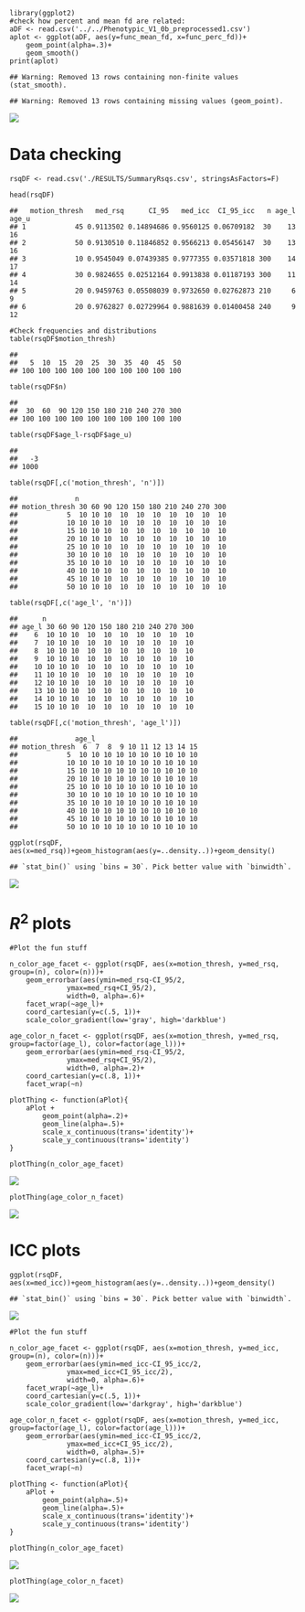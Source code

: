     library(ggplot2)
    #check how percent and mean fd are related:
    aDF <- read.csv('../../Phenotypic_V1_0b_preprocessed1.csv')
    aplot <- ggplot(aDF, aes(y=func_mean_fd, x=func_perc_fd))+
        geom_point(alpha=.3)+
        geom_smooth()
    print(aplot)

    ## Warning: Removed 13 rows containing non-finite values (stat_smooth).

    ## Warning: Removed 13 rows containing missing values (geom_point).

![](plot_rsq_rez_files/figure-markdown_strict/unnamed-chunk-1-1.png)<!-- -->

Data checking
=============

    rsqDF <- read.csv('./RESULTS/SummaryRsqs.csv', stringsAsFactors=F)

    head(rsqDF) 

    ##   motion_thresh   med_rsq      CI_95   med_icc  CI_95_icc   n age_l age_u
    ## 1            45 0.9113502 0.14894686 0.9560125 0.06709182  30    13    16
    ## 2            50 0.9130510 0.11846852 0.9566213 0.05456147  30    13    16
    ## 3            10 0.9545049 0.07439385 0.9777355 0.03571818 300    14    17
    ## 4            30 0.9824655 0.02512164 0.9913838 0.01187193 300    11    14
    ## 5            20 0.9459763 0.05508039 0.9732650 0.02762873 210     6     9
    ## 6            20 0.9762827 0.02729964 0.9881639 0.01400458 240     9    12

    #Check frequencies and distributions
    table(rsqDF$motion_thresh)

    ## 
    ##   5  10  15  20  25  30  35  40  45  50 
    ## 100 100 100 100 100 100 100 100 100 100

    table(rsqDF$n)

    ## 
    ##  30  60  90 120 150 180 210 240 270 300 
    ## 100 100 100 100 100 100 100 100 100 100

    table(rsqDF$age_l-rsqDF$age_u)

    ## 
    ##   -3 
    ## 1000

    table(rsqDF[,c('motion_thresh', 'n')])

    ##              n
    ## motion_thresh 30 60 90 120 150 180 210 240 270 300
    ##            5  10 10 10  10  10  10  10  10  10  10
    ##            10 10 10 10  10  10  10  10  10  10  10
    ##            15 10 10 10  10  10  10  10  10  10  10
    ##            20 10 10 10  10  10  10  10  10  10  10
    ##            25 10 10 10  10  10  10  10  10  10  10
    ##            30 10 10 10  10  10  10  10  10  10  10
    ##            35 10 10 10  10  10  10  10  10  10  10
    ##            40 10 10 10  10  10  10  10  10  10  10
    ##            45 10 10 10  10  10  10  10  10  10  10
    ##            50 10 10 10  10  10  10  10  10  10  10

    table(rsqDF[,c('age_l', 'n')])

    ##      n
    ## age_l 30 60 90 120 150 180 210 240 270 300
    ##    6  10 10 10  10  10  10  10  10  10  10
    ##    7  10 10 10  10  10  10  10  10  10  10
    ##    8  10 10 10  10  10  10  10  10  10  10
    ##    9  10 10 10  10  10  10  10  10  10  10
    ##    10 10 10 10  10  10  10  10  10  10  10
    ##    11 10 10 10  10  10  10  10  10  10  10
    ##    12 10 10 10  10  10  10  10  10  10  10
    ##    13 10 10 10  10  10  10  10  10  10  10
    ##    14 10 10 10  10  10  10  10  10  10  10
    ##    15 10 10 10  10  10  10  10  10  10  10

    table(rsqDF[,c('motion_thresh', 'age_l')])

    ##              age_l
    ## motion_thresh  6  7  8  9 10 11 12 13 14 15
    ##            5  10 10 10 10 10 10 10 10 10 10
    ##            10 10 10 10 10 10 10 10 10 10 10
    ##            15 10 10 10 10 10 10 10 10 10 10
    ##            20 10 10 10 10 10 10 10 10 10 10
    ##            25 10 10 10 10 10 10 10 10 10 10
    ##            30 10 10 10 10 10 10 10 10 10 10
    ##            35 10 10 10 10 10 10 10 10 10 10
    ##            40 10 10 10 10 10 10 10 10 10 10
    ##            45 10 10 10 10 10 10 10 10 10 10
    ##            50 10 10 10 10 10 10 10 10 10 10

    ggplot(rsqDF, aes(x=med_rsq))+geom_histogram(aes(y=..density..))+geom_density()

    ## `stat_bin()` using `bins = 30`. Pick better value with `binwidth`.

![](plot_rsq_rez_files/figure-markdown_strict/freq_check-1.png)<!-- -->

*R*<sup>2</sup> plots
=====================

    #Plot the fun stuff

    n_color_age_facet <- ggplot(rsqDF, aes(x=motion_thresh, y=med_rsq, group=(n), color=(n)))+
        geom_errorbar(aes(ymin=med_rsq-CI_95/2, 
                  ymax=med_rsq+CI_95/2), 
                  width=0, alpha=.6)+
        facet_wrap(~age_l)+
        coord_cartesian(y=c(.5, 1))+
        scale_color_gradient(low='gray', high='darkblue')

    age_color_n_facet <- ggplot(rsqDF, aes(x=motion_thresh, y=med_rsq, group=factor(age_l), color=factor(age_l)))+
        geom_errorbar(aes(ymin=med_rsq-CI_95/2, 
                  ymax=med_rsq+CI_95/2), 
                  width=0, alpha=.2)+
        coord_cartesian(y=c(.8, 1))+
        facet_wrap(~n)

    plotThing <- function(aPlot){
        aPlot + 
            geom_point(alpha=.2)+
            geom_line(alpha=.5)+
            scale_x_continuous(trans='identity')+
            scale_y_continuous(trans='identity')
    }

    plotThing(n_color_age_facet)

![](plot_rsq_rez_files/figure-markdown_strict/fun_plots-1.png)<!-- -->

    plotThing(age_color_n_facet)

![](plot_rsq_rez_files/figure-markdown_strict/fun_plots-2.png)<!-- -->

ICC plots
=========

    ggplot(rsqDF, aes(x=med_icc))+geom_histogram(aes(y=..density..))+geom_density()

    ## `stat_bin()` using `bins = 30`. Pick better value with `binwidth`.

![](plot_rsq_rez_files/figure-markdown_strict/unnamed-chunk-2-1.png)<!-- -->

    #Plot the fun stuff

    n_color_age_facet <- ggplot(rsqDF, aes(x=motion_thresh, y=med_icc, group=(n), color=(n)))+
        geom_errorbar(aes(ymin=med_icc-CI_95_icc/2, 
                  ymax=med_icc+CI_95_icc/2), 
                  width=0, alpha=.6)+
        facet_wrap(~age_l)+
        coord_cartesian(y=c(.5, 1))+
        scale_color_gradient(low='darkgray', high='darkblue')

    age_color_n_facet <- ggplot(rsqDF, aes(x=motion_thresh, y=med_icc, group=factor(age_l), color=factor(age_l)))+
        geom_errorbar(aes(ymin=med_icc-CI_95_icc/2, 
                  ymax=med_icc+CI_95_icc/2), 
                  width=0, alpha=.5)+
        coord_cartesian(y=c(.8, 1))+
        facet_wrap(~n)

    plotThing <- function(aPlot){
        aPlot + 
            geom_point(alpha=.5)+
            geom_line(alpha=.5)+
            scale_x_continuous(trans='identity')+
            scale_y_continuous(trans='identity')
    }

    plotThing(n_color_age_facet)

![](plot_rsq_rez_files/figure-markdown_strict/fun_plots2-1.png)<!-- -->

    plotThing(age_color_n_facet)

![](plot_rsq_rez_files/figure-markdown_strict/fun_plots2-2.png)<!-- -->
